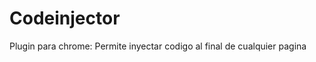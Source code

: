 Codeinjector
==============

Plugin para chrome: Permite inyectar codigo al final de cualquier pagina
